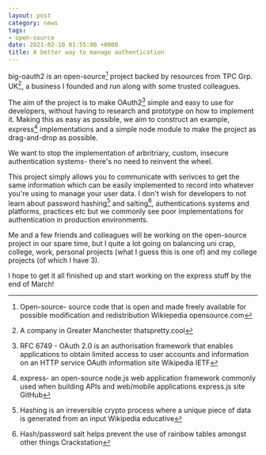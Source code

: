 ```yaml
---
layout: post
category: news
tags:
- open-source
date: 2021-02-10 01:55:00 +0000
title: A better way to manage authentication
---
```

big-oauth2 is an open-source[^1] project backed by resources from TPC Grp. UK[^2], a business I founded and run along with some trusted colleagues.

The aim of the project is to make OAuth2[^3] simple and easy to use for developers, without having to research and prototype on how to implement it.
Making this as easy as possible, we aim to construct an example, express[^4] implementations and a simple node module to make the project as drag-and-drop as possible.

We want to stop the implementation of arbritriary, custom, insecure authentication systems- there's no need to reinvent the wheel.

This project simply allows you to communicate with serivces to get the same information which can be easily implemented to record into whatever you're using to manage your user data. I don't wish for developers to not learn about password hashing[^5] and salting[^6], authentications systems and platforms, practices etc but we commonly see poor implementations for authentication in production environments.

Me and a few friends and colleagues will be working on the open-source project in our spare time, but I quite a lot going on balancing uni crap, college, work, personal projects (what I guess this is one of) and my college projects (of which I have 3).

I hope to get it all finished up and start working on the express stuff by the end of March!

[^1]: Open-source- source code that is open and made freely available for possible modification and redistribution Wikiepedia opensource.com

[^2]: A company in Greater Manchester thatspretty.cool

[^3]: RFC 6749 - OAuth 2.0 is an authorisation framework that enables applications to obtain limited access to user accounts and information on an HTTP service OAuth information site Wikipedia IETF

[^4]: express- an open-source node.js web application framework commonly used when building APIs and web/mobile applications express.js site GitHub

[^5]: Hashing is an irreversible crypto process where a unique piece of data is generated from an input Wikipedia educative

[^6]: Hash/password salt helps prevent the use of rainbow tables amongst other things Crackstation
